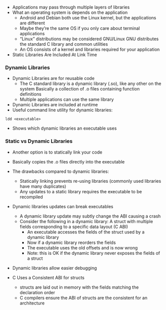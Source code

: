 - Applications may pass through multiple layers of libraries
- What an operating system is depends on the application
	- Android and Debian both use the Linux kernel, but the applications are different 
	- Maybe they’re the same OS if you only care about terminal applications 
	- “Linux” distributions may be considered GNU/Linux GNU distributes the standard C library and common utilities 
	- An OS consists of a kernel and libraries required for your application
- Static Libraries Are Included At Link Time

### Dynamic Libraries
- Dynamic Libraries are for reusable code
	- The C standard library is a dynamic library (.so), like any other on the system Basically a collection of .o files containing function definitions
	- Multiple applications can use the same library
- Dynamic Libraries are included at runtime
- Useful command line utility for dynamic libraries:
```
ldd <executable>
```
- Shows which dynamic libraries an executable uses

### Static vs Dynamic Libraries
- Another option is to statically link your code
- Basically copies the .o files directly into the executable
- The drawbacks compared to dynamic libraries:
	- Statically linking prevents re-using libraries (commonly used libraries have many duplicates)
	- Any updates to a static library requires the executable to be recompiled
- Dynamic libraries updates can break executables
	- A dynamic library update may subtly change the ABI causing a crash
	- Consider the following in a dynamic library: A struct with multiple fields corresponding to a specific data layout (C ABI)
		- An executable accesses the fields of the struct used by a dynamic library
		- Now if a dynamic library reorders the fields 
		- The executable uses the old offsets and is now wrong
		- Note: this is OK if the dynamic library never exposes the fields of a struct
- Dynamic libraries allow easier debugging

- C Uses a Consistent ABI for structs
	- structs are laid out in memory with the fields matching the declaration order 
	- C compilers ensure the ABI of structs are the consistent for an architecture
